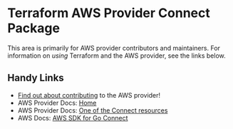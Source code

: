 # Terraform AWS Provider Connect Package

This area is primarily for AWS provider contributors and maintainers. For information on _using_ Terraform and the AWS provider, see the links below.


## Handy Links
* [Find out about contributing](../../../docs/contributing) to the AWS provider!
* AWS Provider Docs: [Home](https://registry.terraform.io/providers/hashicorp/aws/latest/docs)
* AWS Provider Docs: [One of the Connect resources](https://registry.terraform.io/providers/hashicorp/aws/latest/docs/resources/connect_contact_flow)
* AWS Docs: [AWS SDK for Go Connect](https://docs.aws.amazon.com/sdk-for-go/api/service/connect/)
